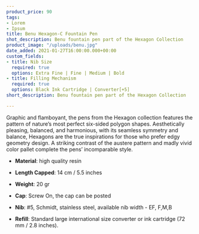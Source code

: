 ```yaml
---
product_price: 90
tags:
- Lorem
- Ipsum
title: Benu Hexagon-C Fountain Pen
shot_description: Benu fountain pen part of the Hexagon Collection
product_image: "/uploads/benu.jpg"
date_added: 2021-01-27T16:00:00.000+00:00
custom_fields:
- title: Nib Size
  required: true
  options: Extra Fine | Fine | Medium | Bold
- title: Filling Mechanism
  required: true
  options: Black Ink Cartridge | Converter[+5]
short_description: Benu fountain pen part of the Hexagon Collection

---
```

Graphic and flamboyant, the pens from the Hexagon collection features the pattern of nature’s most perfect six-sided polygon shapes. Aesthetically pleasing, balanced, and harmonious, with its seamless symmetry and balance, Hexagons are the true inspirations for those who prefer edgy geometry design. A striking contrast of the austere pattern and madly vivid color pallet complete the pens’ incomparable style.

* **Material**: high quality resin 


* **Length Capped**: 14 cm / 5.5 inches


* **Weight**: 20 gr


* **Cap**: Screw On, the cap can be posted


* **Nib**: #5, Schmidt, stainless steel, available nib width - EF, F,M,B


* **Refill**: Standard large international size converter or ink cartridge (72 mm / 2.8 inches).